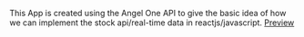 This App is created using the Angel One API to give the basic idea of how we can implement the stock api/real-time data in reactjs/javascript.
<a href= "https://stock21.netlify.app/">Preview </a>

